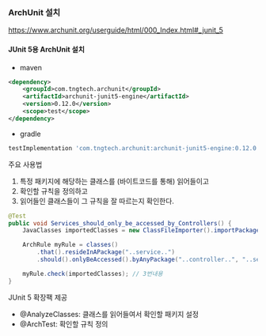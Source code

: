### ArchUnit 설치
https://www.archunit.org/userguide/html/000_Index.html#_junit_5

#### JUnit 5용 ArchUnit 설치

 - maven

~~~xml
<dependency>
    <groupId>com.tngtech.archunit</groupId>
    <artifactId>archunit-junit5-engine</artifactId>
    <version>0.12.0</version>
    <scope>test</scope>
</dependency>
~~~

 - gradle

~~~groovy
testImplementation 'com.tngtech.archunit:archunit-junit5-engine:0.12.0'
~~~

주요 사용법
1. 특정 패키지에 해당하는 클래스를 (바이트코드를 통해) 읽어들이고
2. 확인할 규칙을 정의하고
3. 읽어들인 클래스들이 그 규칙을 잘 따르는지 확인한다.

~~~java
@Test
public void Services_should_only_be_accessed_by_Controllers() {
    JavaClasses importedClasses = new ClassFileImporter().importPackages("com.mycompany.myapp"); // 1번내용

    ArchRule myRule = classes()
        .that().resideInAPackage("..service..")
        .should().onlyBeAccessed().byAnyPackage("..controller..", "..service.."); // 2번내용

    myRule.check(importedClasses); // 3번내용
}
~~~

JUnit 5 확장팩 제공
- @AnalyzeClasses: 클래스를 읽어들여서 확인할 패키지 설정
- @ArchTest: 확인할 규칙 정의
